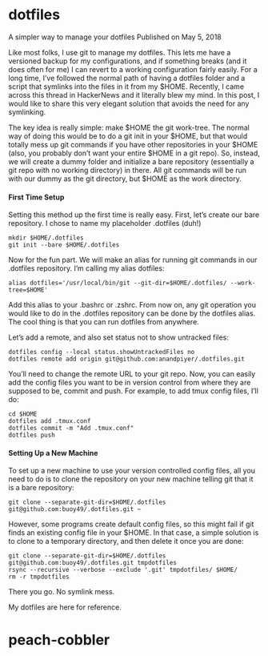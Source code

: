 # dotfiles

A simpler way to manage your dotfiles
Published on May 5, 2018

Like most folks, I use git to manage my dotfiles. This lets me have a versioned backup for my configurations, and if something breaks (and it does often for me) I can revert to a working configuration fairly easily. For a long time, I’ve followed the normal path of having a dotfiles folder and a script that symlinks into the files in it from my $HOME. Recently, I came across this thread in HackerNews and it literally blew my mind. In this post, I would like to share this very elegant solution that avoids the need for any symlinking.

The key idea is really simple: make $HOME the git work-tree. The normal way of doing this would be to do a git init in your $HOME, but that would totally mess up git commands if you have other repositories in your $HOME (also, you probably don’t want your entire $HOME in a git repo). So, instead, we will create a dummy folder and initialize a bare repository (essentially a git repo with no working directory) in there. All git commands will be run with our dummy as the git directory, but $HOME as the work directory.

#### First Time Setup
Setting this method up the first time is really easy. First, let’s create our bare repository. I chose to name my placeholder .dotfiles (duh!)

```
mkdir $HOME/.dotfiles
git init --bare $HOME/.dotfiles
```

Now for the fun part. We will make an alias for running git commands in our .dotfiles repository. I’m calling my alias dotfiles:

```
alias dotfiles='/usr/local/bin/git --git-dir=$HOME/.dotfiles/ --work-tree=$HOME'
```

Add this alias to your .bashrc or .zshrc. From now on, any git operation you would like to do in the .dotfiles repository can be done by the dotfiles alias. The cool thing is that you can run dotfiles from anywhere.

Let’s add a remote, and also set status not to show untracked files:

```
dotfiles config --local status.showUntrackedFiles no
dotfiles remote add origin git@github.com:anandpiyer/.dotfiles.git
```

You’ll need to change the remote URL to your git repo. Now, you can easily add the config files you want to be in version control from where they are supposed to be, commit and push. For example, to add tmux config files, I’ll do:

```
cd $HOME
dotfiles add .tmux.conf
dotfiles commit -m "Add .tmux.conf"
dotfiles push
```

#### Setting Up a New Machine
To set up a new machine to use your version controlled config files, all you need to do is to clone the repository on your new machine telling git that it is a bare repository:

```
git clone --separate-git-dir=$HOME/.dotfiles git@github.com:buoy49/.dotfiles.git ~
```

However, some programs create default config files, so this might fail if git finds an existing config file in your $HOME. In that case, a simple solution is to clone to a temporary directory, and then delete it once you are done:

```
git clone --separate-git-dir=$HOME/.dotfiles git@github.com:buoy49/.dotfiles.git tmpdotfiles
rsync --recursive --verbose --exclude '.git' tmpdotfiles/ $HOME/
rm -r tmpdotfiles
```

There you go. No symlink mess.

My dotfiles are here for reference.
# peach-cobbler
